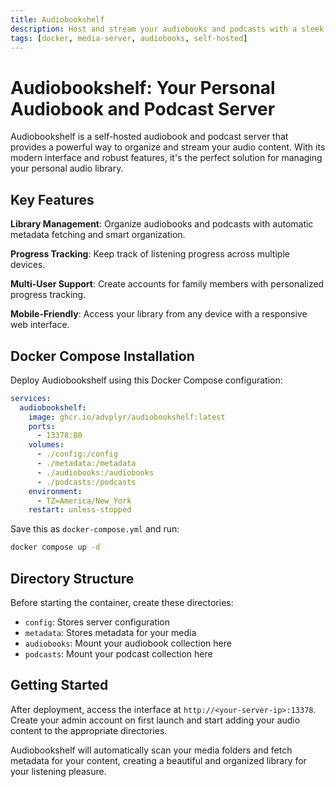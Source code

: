 ```yaml
---
title: Audiobookshelf
description: Host and stream your audiobooks and podcasts with a sleek, feature-rich media server using Docker.
tags: [docker, media-server, audiobooks, self-hosted]
---
```


# Audiobookshelf: Your Personal Audiobook and Podcast Server

Audiobookshelf is a self-hosted audiobook and podcast server that provides a powerful way to organize and stream your audio content. With its modern interface and robust features, it's the perfect solution for managing your personal audio library.

## Key Features

**Library Management**: Organize audiobooks and podcasts with automatic metadata fetching and smart organization.

**Progress Tracking**: Keep track of listening progress across multiple devices.

**Multi-User Support**: Create accounts for family members with personalized progress tracking.

**Mobile-Friendly**: Access your library from any device with a responsive web interface.

## Docker Compose Installation

Deploy Audiobookshelf using this Docker Compose configuration:

```yaml
services:
  audiobookshelf:
    image: ghcr.io/advplyr/audiobookshelf:latest
    ports:
      - 13378:80
    volumes:
      - ./config:/config
      - ./metadata:/metadata
      - ./audiobooks:/audiobooks
      - ./podcasts:/podcasts
    environment:
      - TZ=America/New_York
    restart: unless-stopped
```

Save this as `docker-compose.yml` and run:

```bash
docker compose up -d
```

## Directory Structure

Before starting the container, create these directories:
- `config`: Stores server configuration
- `metadata`: Stores metadata for your media
- `audiobooks`: Mount your audiobook collection here
- `podcasts`: Mount your podcast collection here

## Getting Started

After deployment, access the interface at `http://<your-server-ip>:13378`. Create your admin account on first launch and start adding your audio content to the appropriate directories.

Audiobookshelf will automatically scan your media folders and fetch metadata for your content, creating a beautiful and organized library for your listening pleasure.